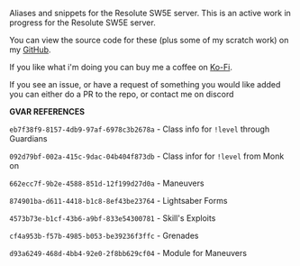 Aliases and snippets for the Resolute SW5E server. This is an active work in progress for the Resolute SW5E server.

You can view the source code for these (plus some of my scratch work) on my [GitHub](https://github.com/Corvux89/Corvux-Avrae-Aliases).

If you like what i'm doing you can buy me a coffee on [Ko-Fi](https://ko-fi.com/corvux).

If you see an issue, or have a request of something you would like added you can either do a PR to the repo, or contact me on discord

**GVAR REFERENCES**

`eb7f38f9-8157-4db9-97af-6978c3b2678a` - Class info for `!level` through Guardians

`092d79bf-002a-415c-9dac-04b404f873db` - Class infor for `!level` from Monk on

`662ecc7f-9b2e-4588-851d-12f199d27d0a` - Maneuvers

`874901ba-d611-4418-b1c8-8ef43be23764` - Lightsaber Forms

`4573b73e-b1cf-43b6-a9bf-833e54300781` - Skill's Exploits

`cf4a953b-f57b-4985-b053-be39236f3ffc` - Grenades

`d93a6249-468d-4bb4-92e0-2f8bb629cf04` - Module for Maneuvers